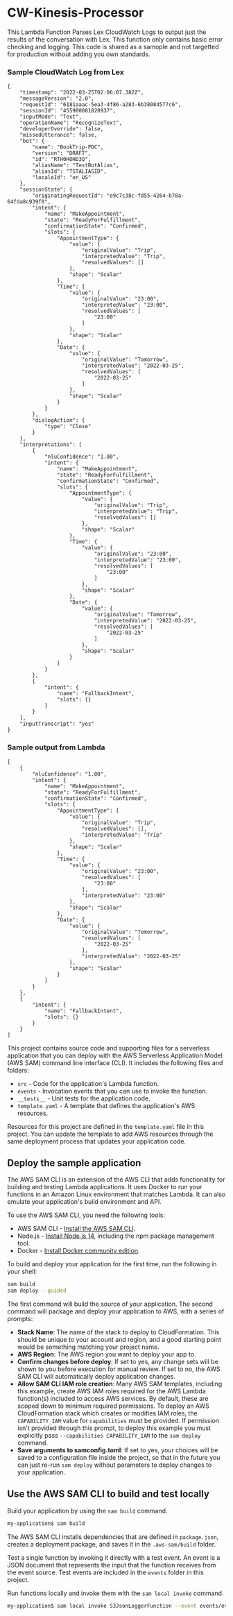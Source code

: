 # CW-Kinesis-Processor

This Lambda Function Parses Lex CloudWatch Logs to output just the results of the conversation with Lex. This function only contains basic error checking and logging. This code is shared as a samople and not targetted for production without adding you own standards.

### Sample CloudWatch Log from Lex
```
{
    "timestamp": "2022-03-25T02:06:07.382Z",
    "messageVersion": "2.0",
    "requestId": "6181aaac-5ea3-4f86-a283-6b38084577c6",
    "sessionId": "455980081820937",
    "inputMode": "Text",
    "operationName": "RecognizeText",
    "developerOverride": false,
    "missedUtterance": false,
    "bot": {
        "name": "BookTrip-POC",
        "version": "DRAFT",
        "id": "RTH0HOHD3Q",
        "aliasName": "TestBotAlias",
        "aliasId": "TSTALIASID",
        "localeId": "en_US"
    },
    "sessionState": {
        "originatingRequestId": "e9c7c38c-fd55-4264-b70a-64fda8c939f0",
        "intent": {
            "name": "MakeAppointment",
            "state": "ReadyForFulfillment",
            "confirmationState": "Confirmed",
            "slots": {
                "AppointmentType": {
                    "value": {
                        "originalValue": "Trip",
                        "interpretedValue": "Trip",
                        "resolvedValues": []
                    },
                    "shape": "Scalar"
                },
                "Time": {
                    "value": {
                        "originalValue": "23:00",
                        "interpretedValue": "23:00",
                        "resolvedValues": [
                            "23:00"
                        ]
                    },
                    "shape": "Scalar"
                },
                "Date": {
                    "value": {
                        "originalValue": "Tomorrow",
                        "interpretedValue": "2022-03-25",
                        "resolvedValues": [
                            "2022-03-25"
                        ]
                    },
                    "shape": "Scalar"
                }
            }
        },
        "dialogAction": {
            "type": "Close"
        }
    },
    "interpretations": [
        {
            "nluConfidence": "1.00",
            "intent": {
                "name": "MakeAppointment",
                "state": "ReadyForFulfillment",
                "confirmationState": "Confirmed",
                "slots": {
                    "AppointmentType": {
                        "value": {
                            "originalValue": "Trip",
                            "interpretedValue": "Trip",
                            "resolvedValues": []
                        },
                        "shape": "Scalar"
                    },
                    "Time": {
                        "value": {
                            "originalValue": "23:00",
                            "interpretedValue": "23:00",
                            "resolvedValues": [
                                "23:00"
                            ]
                        },
                        "shape": "Scalar"
                    },
                    "Date": {
                        "value": {
                            "originalValue": "Tomorrow",
                            "interpretedValue": "2022-03-25",
                            "resolvedValues": [
                                "2022-03-25"
                            ]
                        },
                        "shape": "Scalar"
                    }
                }
            }
        },
        {
            "intent": {
                "name": "FallbackIntent",
                "slots": {}
            }
        }
    ],
    "inputTranscript": "yes"
}
```

### Sample output from Lambda
```
[
    {
        "nluConfidence": "1.00",
        "intent": {
            "name": "MakeAppointment",
            "state": "ReadyForFulfillment",
            "confirmationState": "Confirmed",
            "slots": {
                "AppointmentType": {
                    "value": {
                        "originalValue": "Trip",
                        "resolvedValues": [],
                        "interpretedValue": "Trip"
                    },
                    "shape": "Scalar"
                },
                "Time": {
                    "value": {
                        "originalValue": "23:00",
                        "resolvedValues": [
                            "23:00"
                        ],
                        "interpretedValue": "23:00"
                    },
                    "shape": "Scalar"
                },
                "Date": {
                    "value": {
                        "originalValue": "Tomorrow",
                        "resolvedValues": [
                            "2022-03-25"
                        ],
                        "interpretedValue": "2022-03-25"
                    },
                    "shape": "Scalar"
                }
            }
        }
    },
    {
        "intent": {
            "name": "FallbackIntent",
            "slots": {}
        }
    }
]
```

This project contains source code and supporting files for a serverless application that you can deploy with the AWS Serverless Application Model (AWS SAM) command line interface (CLI). It includes the following files and folders:

- `src` - Code for the application's Lambda function.
- `events` - Invocation events that you can use to invoke the function.
- `__tests__` - Unit tests for the application code. 
- `template.yaml` - A template that defines the application's AWS resources.

Resources for this project are defined in the `template.yaml` file in this project. You can update the template to add AWS resources through the same deployment process that updates your application code.

## Deploy the sample application

The AWS SAM CLI is an extension of the AWS CLI that adds functionality for building and testing Lambda applications. It uses Docker to run your functions in an Amazon Linux environment that matches Lambda. It can also emulate your application's build environment and API.

To use the AWS SAM CLI, you need the following tools:

* AWS SAM CLI - [Install the AWS SAM CLI](https://docs.aws.amazon.com/serverless-application-model/latest/developerguide/serverless-sam-cli-install.html).
* Node.js - [Install Node.js 14](https://nodejs.org/en/), including the npm package management tool.
* Docker - [Install Docker community edition](https://hub.docker.com/search/?type=edition&offering=community).

To build and deploy your application for the first time, run the following in your shell:

```bash
sam build
sam deploy --guided
```

The first command will build the source of your application. The second command will package and deploy your application to AWS, with a series of prompts:

* **Stack Name**: The name of the stack to deploy to CloudFormation. This should be unique to your account and region, and a good starting point would be something matching your project name.
* **AWS Region**: The AWS region you want to deploy your app to.
* **Confirm changes before deploy**: If set to yes, any change sets will be shown to you before execution for manual review. If set to no, the AWS SAM CLI will automatically deploy application changes.
* **Allow SAM CLI IAM role creation**: Many AWS SAM templates, including this example, create AWS IAM roles required for the AWS Lambda function(s) included to access AWS services. By default, these are scoped down to minimum required permissions. To deploy an AWS CloudFormation stack which creates or modifies IAM roles, the `CAPABILITY_IAM` value for `capabilities` must be provided. If permission isn't provided through this prompt, to deploy this example you must explicitly pass `--capabilities CAPABILITY_IAM` to the `sam deploy` command.
* **Save arguments to samconfig.toml**: If set to yes, your choices will be saved to a configuration file inside the project, so that in the future you can just re-run `sam deploy` without parameters to deploy changes to your application.

## Use the AWS SAM CLI to build and test locally

Build your application by using the `sam build` command.

```bash
my-application$ sam build
```

The AWS SAM CLI installs dependencies that are defined in `package.json`, creates a deployment package, and saves it in the `.aws-sam/build` folder.

Test a single function by invoking it directly with a test event. An event is a JSON document that represents the input that the function receives from the event source. Test events are included in the `events` folder in this project.

Run functions locally and invoke them with the `sam local invoke` command.

```bash
my-application$ sam local invoke S3JsonLoggerFunction --event events/event-s3.json
```